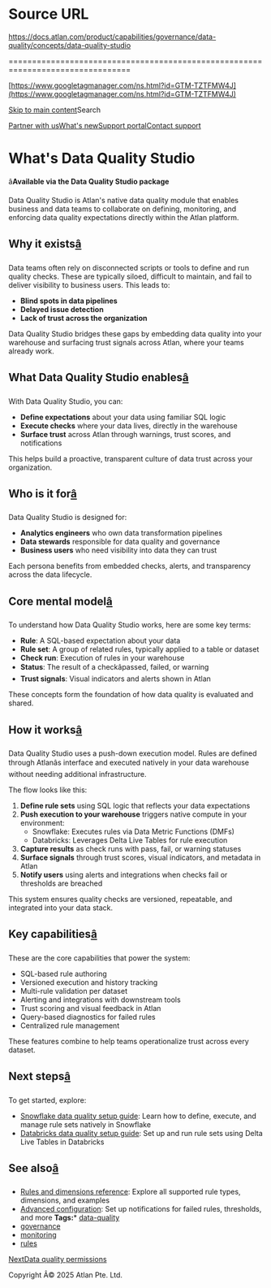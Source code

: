 # Source URL
https://docs.atlan.com/product/capabilities/governance/data-quality/concepts/data-quality-studio

================================================================================

<!--
canonical: https://docs.atlan.com/product/capabilities/governance/data-quality/concepts/data-quality-studio
link-alternate: https://docs.atlan.com/product/capabilities/governance/data-quality/concepts/data-quality-studio
meta-description: Understand Atlan's Data Quality Studio and how it enables business and data teams to collaborate on defining, monitoring, and enforcing data quality expectations
meta-docsearch:docusaurus_tag: docs-default-current
meta-docsearch:language: en
meta-docsearch:version: current
meta-docusaurus_locale: en
meta-docusaurus_tag: docs-default-current
meta-docusaurus_version: current
meta-generator: Docusaurus v3.8.1
meta-og-description: Understand Atlan's Data Quality Studio and how it enables business and data teams to collaborate on defining, monitoring, and enforcing data quality expectations
meta-og-locale: en
meta-og-title: What's Data Quality Studio | Atlan Documentation
meta-og-url: https://docs.atlan.com/product/capabilities/governance/data-quality/concepts/data-quality-studio
meta-twitter:card: summary_large_image
meta-viewport: width=device-width,initial-scale=1
title: What's Data Quality Studio | Atlan Documentation
-->

[https://www.googletagmanager.com/ns.html?id=GTM-TZTFMW4J](https://www.googletagmanager.com/ns.html?id=GTM-TZTFMW4J)

[Skip to main content](#__docusaurus_skipToContent_fallback)Search

[Partner with us](https://docs.google.com/forms/d/e/1FAIpQLScuAIhCm2GS7YFstrOjawbP8J7PUmOynQo7wI2yGCcCyEcVSw/viewform)[What's new](https://shipped.atlan.com/)[Support portal](https://atlan.zendesk.com/auth/v2/login/signin?return_to=https%3A%2F%2Fatlan.zendesk.com%2Fhc%2Fen-us&theme=hc&locale=en-us&brand_id=1900000425113&auth_origin=1900000425113%2Cfalse%2Ctrue)[Contact support](/support/submit-request)

What's Data Quality Studio
==========================

â**Available via the Data Quality Studio package**

Data Quality Studio is Atlan's native data quality module that enables business and data teams to collaborate on defining, monitoring, and enforcing data quality expectations directly within the Atlan platform.

Why it exists[â](#why-it-exists "Direct link to Why it exists")
-----------------------------------------------------------------

Data teams often rely on disconnected scripts or tools to define and run quality checks. These are typically siloed, difficult to maintain, and fail to deliver visibility to business users. This leads to:

* **Blind spots in data pipelines**
* **Delayed issue detection**
* **Lack of trust across the organization**

Data Quality Studio bridges these gaps by embedding data quality into your warehouse and surfacing trust signals across Atlan, where your teams already work.

What Data Quality Studio enables[â](#what-data-quality-studio-enables "Direct link to What Data Quality Studio enables")
--------------------------------------------------------------------------------------------------------------------------

With Data Quality Studio, you can:

* **Define expectations** about your data using familiar SQL logic
* **Execute checks** where your data lives, directly in the warehouse
* **Surface trust** across Atlan through warnings, trust scores, and notifications

This helps build a proactive, transparent culture of data trust across your organization.

Who is it for[â](#who-is-it-for "Direct link to Who is it for")
-----------------------------------------------------------------

Data Quality Studio is designed for:

* **Analytics engineers** who own data transformation pipelines
* **Data stewards** responsible for data quality and governance
* **Business users** who need visibility into data they can trust

Each persona benefits from embedded checks, alerts, and transparency across the data lifecycle.

Core mental model[â](#core-mental-model "Direct link to Core mental model")
-----------------------------------------------------------------------------

To understand how Data Quality Studio works, here are some key terms:

* **Rule**: A SQL\-based expectation about your data
* **Rule set**: A group of related rules, typically applied to a table or dataset
* **Check run**: Execution of rules in your warehouse
* **Status**: The result of a checkâpassed, failed, or warning
* **Trust signals**: Visual indicators and alerts shown in Atlan

These concepts form the foundation of how data quality is evaluated and shared.

How it works[â](#how-it-works "Direct link to How it works")
--------------------------------------------------------------

Data Quality Studio uses a push\-down execution model. Rules are defined through Atlanâs interface and executed natively in your data warehouse without needing additional infrastructure.

The flow looks like this:

1. **Define rule sets** using SQL logic that reflects your data expectations
2. **Push execution to your warehouse** triggers native compute in your environment:
    * Snowflake: Executes rules via Data Metric Functions (DMFs)
    * Databricks: Leverages Delta Live Tables for rule execution
3. **Capture results** as check runs with pass, fail, or warning statuses
4. **Surface signals** through trust scores, visual indicators, and metadata in Atlan
5. **Notify users** using alerts and integrations when checks fail or thresholds are breached

This system ensures quality checks are versioned, repeatable, and integrated into your data stack.

Key capabilities[â](#key-capabilities "Direct link to Key capabilities")
--------------------------------------------------------------------------

These are the core capabilities that power the system:

* SQL\-based rule authoring
* Versioned execution and history tracking
* Multi\-rule validation per dataset
* Alerting and integrations with downstream tools
* Trust scoring and visual feedback in Atlan
* Query\-based diagnostics for failed rules
* Centralized rule management

These features combine to help teams operationalize trust across every dataset.

Next steps[â](#next-steps "Direct link to Next steps")
--------------------------------------------------------

To get started, explore:

* [Snowflake data quality setup guide](/product/capabilities/governance/data-quality/snowflake): Learn how to define, execute, and manage rule sets natively in Snowflake
* [Databricks data quality setup guide](/product/capabilities/governance/data-quality/databricks): Set up and run rule sets using Delta Live Tables in Databricks

See also[â](#see-also "Direct link to See also")
--------------------------------------------------

* [Rules and dimensions reference](/product/capabilities/governance/data-quality/snowflake/references/data-quality-rules): Explore all supported rule types, dimensions, and examples
* [Advanced configuration](/product/capabilities/governance/data-quality/how-tos/configure-alerts): Set up notifications for failed rules, thresholds, and more
**Tags:*** [data\-quality](/tags/data-quality)
* [governance](/tags/governance)
* [monitoring](/tags/monitoring)
* [rules](/tags/rules)

[NextData quality permissions](/product/capabilities/governance/data-quality/snowflake/references/data-quality-permissions)

Copyright Â© 2025 Atlan Pte. Ltd.


